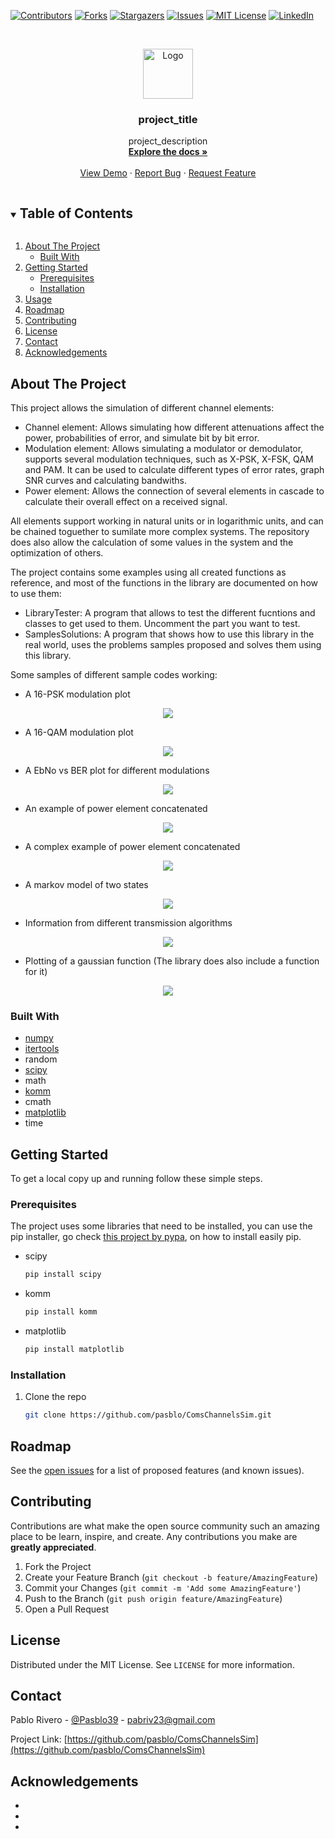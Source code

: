 [![Contributors][contributors-shield]][contributors-url]
[![Forks][forks-shield]][forks-url]
[![Stargazers][stars-shield]][stars-url]
[![Issues][issues-shield]][issues-url]
[![MIT License][license-shield]][license-url]
[![LinkedIn][linkedin-shield]][linkedin-url]



<!-- PROJECT LOGO -->
<br />
<p align="center">
  <a href="https://github.com/pasblo/ComsChannelsSim">
    <img src="media/logo.png" alt="Logo" width="80" height="80">
  </a>

  <h3 align="center">project_title</h3>

  <p align="center">
    project_description
    <br />
    <a href="https://github.com/pasblo/ComsChannelsSim"><strong>Explore the docs »</strong></a>
    <br />
    <br />
    <a href="https://github.com/pasblo/ComsChannelsSim">View Demo</a>
    ·
    <a href="https://github.com/pasblo/ComsChannelsSim/issues">Report Bug</a>
    ·
    <a href="https://github.com/pasblo/ComsChannelsSim/issues">Request Feature</a>
  </p>
</p>



<!-- TABLE OF CONTENTS -->
<details open="open">
  <summary><h2 style="display: inline-block">Table of Contents</h2></summary>
  <ol>
    <li>
      <a href="#about-the-project">About The Project</a>
      <ul>
        <li><a href="#built-with">Built With</a></li>
      </ul>
    </li>
    <li>
      <a href="#getting-started">Getting Started</a>
      <ul>
        <li><a href="#prerequisites">Prerequisites</a></li>
        <li><a href="#installation">Installation</a></li>
      </ul>
    </li>
    <li><a href="#usage">Usage</a></li>
    <li><a href="#roadmap">Roadmap</a></li>
    <li><a href="#contributing">Contributing</a></li>
    <li><a href="#license">License</a></li>
    <li><a href="#contact">Contact</a></li>
    <li><a href="#acknowledgements">Acknowledgements</a></li>
  </ol>
</details>



<!-- ABOUT THE PROJECT -->
## About The Project

This project allows the simulation of different channel elements:
* Channel element: Allows simulating how different attenuations affect the power, probabilities of error, and simulate bit by bit error.
* Modulation element: Allows simulating a modulator or demodulator, supports several modulation techniques, such as X-PSK, X-FSK, QAM and PAM. It can be used to calculate different types of error rates, graph SNR curves and calculating bandwiths.
* Power element: Allows the connection of several elements in cascade to calculate their overall effect on a received signal.

All elements support working in natural units or in logarithmic units, and can be chained toguether to sumilate more complex systems.
The repository does also allow the calculation of some values in the system and the optimization of others.

The project contains some examples using all created functions as reference, and most of the functions in the library are documented on how to use them:
* LibraryTester: A program that allows to test the different fucntions and classes to get used to them. Uncomment the part you want to test.
* SamplesSolutions: A program that shows how to use this library in the real world, uses the problems samples proposed and solves them using this library.

Some samples of different sample codes working:

* A 16-PSK modulation plot
<p align="center">
  <img src="media/Constellation1.png">
</p>

* A 16-QAM modulation plot
<p align="center">
  <img src="media/Contellation2.png">
</p>

* A EbNo vs BER plot for different modulations
<p align="center">
  <img src="media/EbNo_BER.png">
</p>

* An example of power element concatenated
<p align="center">
  <img src="media/PowerElement.PNG">
</p>

* A complex example of power element concatenated
<p align="center">
  <img src="media/PowerElementComplex.PNG">
</p>

* A markov model of two states
<p align="center">
  <img src="media/MarkovModel.PNG">
</p>

* Information from different transmission algorithms
<p align="center">
  <img src="media/TransmissionAlgorithms.PNG">
</p>

* Plotting of a gaussian function (The library does also include a function for it)
<p align="center">
  <img src="media/GaussianCurve.png">
</p>

### Built With

* [numpy](https://github.com/numpy/numpy)
* [itertools](https://github.com/iter-tools/iter-tools)
* random
* [scipy](https://github.com/scipy/scipy)
* math
* [komm](https://github.com/rwnobrega/komm)
* cmath
* [matplotlib](https://github.com/matplotlib/matplotlib)
* time



<!-- GETTING STARTED -->
## Getting Started

To get a local copy up and running follow these simple steps.

### Prerequisites

The project uses some libraries that need to be installed, you can use the pip installer, go check <a href="https://github.com/pypa/get-pip">this project by pypa</a>, on how to install easily pip.
* scipy
  ```sh
  pip install scipy
  ```
* komm
  ```sh
  pip install komm
  ```
* matplotlib
  ```sh
  pip install matplotlib
  ```

### Installation

1. Clone the repo
   ```sh
   git clone https://github.com/pasblo/ComsChannelsSim.git
   ```



<!-- ROADMAP -->
## Roadmap

See the [open issues](https://github.com/pasblo/ComsChannelsSim/issues) for a list of proposed features (and known issues).



<!-- CONTRIBUTING -->
## Contributing

Contributions are what make the open source community such an amazing place to be learn, inspire, and create. Any contributions you make are **greatly appreciated**.

1. Fork the Project
2. Create your Feature Branch (`git checkout -b feature/AmazingFeature`)
3. Commit your Changes (`git commit -m 'Add some AmazingFeature'`)
4. Push to the Branch (`git push origin feature/AmazingFeature`)
5. Open a Pull Request



<!-- LICENSE -->
## License

Distributed under the MIT License. See `LICENSE` for more information.



<!-- CONTACT -->
## Contact

Pablo Rivero - [@Pasblo39](https://twitter.com/PabloRiveroLaz2) - pabriv23@gmail.com

Project Link: [https://github.com/pasblo/ComsChannelsSim](https://github.com/pasblo/ComsChannelsSim)



<!-- ACKNOWLEDGEMENTS -->
## Acknowledgements

* []()
* []()
* []()





<!-- MARKDOWN LINKS & IMAGES -->
<!-- https://www.markdownguide.org/basic-syntax/#reference-style-links -->
[contributors-shield]: https://img.shields.io/github/contributors/pasblo/repo.svg?style=for-the-badge
[contributors-url]: https://github.com/pasblo/repo/graphs/contributors
[forks-shield]: https://img.shields.io/github/forks/pasblo/repo.svg?style=for-the-badge
[forks-url]: https://github.com/pasblo/repo/network/members
[stars-shield]: https://img.shields.io/github/stars/pasblo/repo.svg?style=for-the-badge
[stars-url]: https://github.com/pasblo/repo/stargazers
[issues-shield]: https://img.shields.io/github/issues/pasblo/repo.svg?style=for-the-badge
[issues-url]: https://github.com/pasblo/repo/issues
[license-shield]: https://img.shields.io/github/license/pasblo/repo.svg?style=for-the-badge
[license-url]: https://github.com/pasblo/repo/blob/master/LICENSE.txt
[linkedin-shield]: https://img.shields.io/badge/-LinkedIn-black.svg?style=for-the-badge&logo=linkedin&colorB=555
[linkedin-url]: https://www.linkedin.com/in/pablo-rivero-l%C3%A1zaro-961333207/